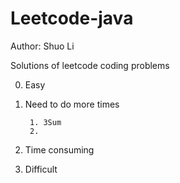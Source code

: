 Leetcode-java
=============
Author: Shuo Li

Solutions of leetcode coding problems

0. Easy

1. Need to do more times
    
        1. 3Sum
        2. 
2. Time consuming

3. Difficult
